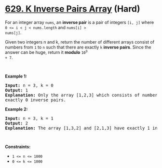 # [629. K Inverse Pairs Array][link] (Hard)

[link]: https://leetcode.com/problems/k-inverse-pairs-array/

<p>For an integer array <code>nums</code>, an <strong>inverse pair</strong> is a pair of integers
<code>[i, j]</code> where <code>0 &lt;= i &lt; j &lt; nums.length</code> and <code>nums[i] &gt;
nums[j]</code>.</p>

<p>Given two integers n and k, return the number of different arrays consist of numbers from
<code>1</code> to <code>n</code> such that there are exactly <code>k</code> <strong>inverse
pairs</strong>. Since the answer can be huge, return it <strong>modulo</strong> <code>10<sup>9</sup>
+ 7</code>.</p>

<p>&nbsp;</p>
<p><strong class="example">Example 1:</strong></p>

<pre>
<strong>Input:</strong> n = 3, k = 0
<strong>Output:</strong> 1
<strong>Explanation:</strong> Only the array [1,2,3] which consists of numbers from 1 to 3 has
exactly 0 inverse pairs.
</pre>

<p><strong class="example">Example 2:</strong></p>

<pre>
<strong>Input:</strong> n = 3, k = 1
<strong>Output:</strong> 2
<strong>Explanation:</strong> The array [1,3,2] and [2,1,3] have exactly 1 inverse pair.
</pre>

<p>&nbsp;</p>
<p><strong>Constraints:</strong></p>

<ul>
	<li><code>1 &lt;= n &lt;= 1000</code></li>
	<li><code>0 &lt;= k &lt;= 1000</code></li>
</ul>
